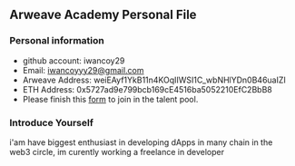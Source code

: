 ## Arweave Academy Personal File

### Personal information

- github account: iwancoy29
- Email: iwancoyyy29@gmail.com
- Arweave Address: weiEAyf1YkB11n4KOqIIWSI1C_wbNHlYDn0B46uaIZI
- ETH Address: 0x5727ad9e799bcb169cE4516ba5052210EfC2BbB8
- Please finish this [form](https://docs.google.com/forms/d/e/1FAIpQLSfWA5fIIcBgmRppm3jNz5vmf9Mai_QMVil-2pO4r7YKn_Zhtw/viewform?usp=sf_link) to join in the talent pool.

### Introduce Yourself
 i'am have biggest enthusiast in developing dApps in many chain in the web3 circle, im curently working a freelance in developer

